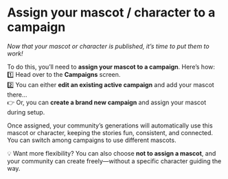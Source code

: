 # Assign your mascot / character to a campaign

_Now that your mascot or character is published, it’s time to put them to work!_

To do this, you’ll need to **assign your mascot to a campaign**. Here’s how:\
1️⃣ Head over to the **Campaigns** screen.\
2️⃣ You can either **edit an existing active campaign** and add your mascot there…\
👉 Or, you can **create a brand new campaign** and assign your mascot during setup.

Once assigned, your community’s generations will automatically use this mascot or character, keeping the stories fun, consistent, and connected. You can switch among campaigns to use different mascots.

💡 Want more flexibility? You can also choose **not to assign a mascot**, and your community can create freely—without a specific character guiding the way.
